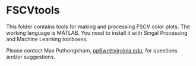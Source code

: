 # FSCVtools

This folder contains tools for making and processing FSCV color plots.
The working language is MATLAB.  You need to install it with Singal Processing and Machine Learning toolboxes.

Please contact Max Puthongkham, pp6wr@virginia.edu, for questions and/or suggestions.

